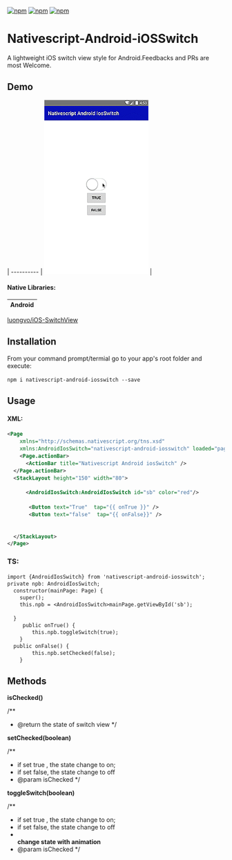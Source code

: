 [![npm](https://img.shields.io/npm/v/nativescript-android-iosswitch.svg)](https://www.npmjs.com/package/nativescript-android-iosswitch)
[![npm](https://img.shields.io/npm/l/nativescript-android-iosswitch.svg)](https://www.npmjs.com/package/nativescript-android-iosswitch)
[![npm](https://img.shields.io/npm/dt/nativescript-android-iosswitch.svg?label=npm%20d%2fls)](https://www.npmjs.com/package/nativescript-android-iosswitch)

# Nativescript-Android-iOSSwitch 
A lightweight iOS switch view style for Android.Feedbacks and PRs are most Welcome.

## Demo


 | 
---------- | 
![alt text](screenshots/insta.gif) | 

#### Native Libraries: 
Android | 
---------- | 
[luongvo/iOS-SwitchView](https://github.com/luongvo/iOS-SwitchView) 

## Installation
From your command prompt/termial go to your app's root folder and execute:

`npm i nativescript-android-iosswitch --save`

## Usage
#### XML:
```XML
<Page 
    xmlns="http://schemas.nativescript.org/tns.xsd" 
    xmlns:AndroidIosSwitch="nativescript-android-iosswitch" loaded="pageLoaded"> 
    <Page.actionBar>
      <ActionBar title="Nativescript Android iosSwitch" />
  </Page.actionBar>
  <StackLayout height="150" width="80">
   
      <AndroidIosSwitch:AndroidIosSwitch id="sb" color="red"/>
      
       <Button text="True"  tap="{{ onTrue }}" />
       <Button text="false"  tap="{{ onFalse}}" />
      
        
  </StackLayout>
</Page>

```

### TS:
```TS
import {AndroidIosSwitch} from 'nativescript-android-iosswitch';
private npb: AndroidIosSwitch;
  constructor(mainPage: Page) {
    super();
    this.npb = <AndroidIosSwitch>mainPage.getViewById('sb');

  }
     public onTrue() {
        this.npb.toggleSwitch(true);
    }
  public onFalse() {
        this.npb.setChecked(false);
    }

```




## Methods

**isChecked()**

/**
  * @return the state of switch view
  */
  
**setChecked(boolean)**

/**
  * if set true , the state change to on;
  * if set false, the state change to off
  * @param isChecked
  */
     
**toggleSwitch(boolean)**

/**
  * if set true , the state change to on;
  * if set false, the state change to off
  * <br><b>change state with animation</b>
  * @param isChecked
  */





